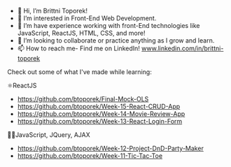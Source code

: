 - 👋 Hi, I’m Brittni Toporek!
- 👀 I’m interested in Front-End Web Development.
- 🌱 I’m have experience working with front-End technologies like JavaScript, ReactJS, HTML, CSS, and more!
- 💞️ I’m looking to collaborate or practice anything as I grow and learn.
- 📫 How to reach me- Find me on LinkedIn! www.linkedin.com/in/brittni-toporek

Check out some of what I've made while learning:


⚛️ReactJS
- https://github.com/btoporek/Final-Mock-OLS
- https://github.com/btoporek/Week-15-React-CRUD-App
- https://github.com/btoporek/Week-14-Movie-Review-App
- https://github.com/btoporek/Week-13-React-Login-Form

👩‍💻JavaScript, JQuery, AJAX
- https://github.com/btoporek/Week-12-Project-DnD-Party-Maker
- https://github.com/btoporek/Week-11-Tic-Tac-Toe

<!---

btoporek/btoporek is a ✨ special ✨ repository because its `README.md` (this file) appears on your GitHub profile.
You can click the Preview link to take a look at your changes.
--->
